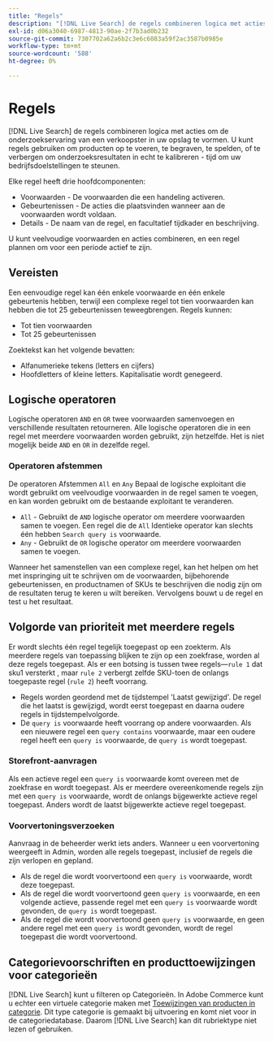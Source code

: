 ```yaml
---
title: "Regels"
description: "[!DNL Live Search] de regels combineren logica met acties om de het winkelen ervaring te vormen."
exl-id: d06a3040-6987-4813-90ae-2f7b3ad0b232
source-git-commit: 7307702a62a6b2c3e6c6083a59f2ac3587b0985e
workflow-type: tm+mt
source-wordcount: '588'
ht-degree: 0%

---
```


# Regels

[!DNL Live Search] de regels combineren logica met acties om de onderzoekservaring van een verkoopster in uw opslag te vormen. U kunt regels gebruiken om producten op te voeren, te begraven, te spelden, of te verbergen om onderzoeksresultaten in echt te kalibreren - tijd om uw bedrijfsdoelstellingen te steunen.

Elke regel heeft drie hoofdcomponenten:

* Voorwaarden - De voorwaarden die een handeling activeren.
* Gebeurtenissen - De acties die plaatsvinden wanneer aan de voorwaarden wordt voldaan.
* Details - De naam van de regel, en facultatief tijdkader en beschrijving.

U kunt veelvoudige voorwaarden en acties combineren, en een regel plannen om voor een periode actief te zijn.

## Vereisten

Een eenvoudige regel kan één enkele voorwaarde en één enkele gebeurtenis hebben, terwijl een complexe regel tot tien voorwaarden kan hebben die tot 25 gebeurtenissen teweegbrengen.
Regels kunnen:

* Tot tien voorwaarden
* Tot 25 gebeurtenissen

Zoektekst kan het volgende bevatten:

* Alfanumerieke tekens (letters en cijfers)
* Hoofdletters of kleine letters. Kapitalisatie wordt genegeerd.

## Logische operatoren

Logische operatoren `AND` en `OR` twee voorwaarden samenvoegen en verschillende resultaten retourneren. Alle logische operatoren die in een regel met meerdere voorwaarden worden gebruikt, zijn hetzelfde. Het is niet mogelijk beide `AND` en `OR` in dezelfde regel.

### Operatoren afstemmen

De operatoren Afstemmen `All` en `Any` Bepaal de logische exploitant die wordt gebruikt om veelvoudige voorwaarden in de regel samen te voegen, en kan worden gebruikt om de bestaande exploitant te veranderen.

* `All` - Gebruikt de `AND` logische operator om meerdere voorwaarden samen te voegen. Een regel die de `All` Identieke operator kan slechts één hebben `Search query is` voorwaarde.
* `Any` - Gebruikt de `OR` logische operator om meerdere voorwaarden samen te voegen.

Wanneer het samenstellen van een complexe regel, kan het helpen om het met inspringing uit te schrijven om de voorwaarden, bijbehorende gebeurtenissen, en productnamen of SKUs te beschrijven die nodig zijn om de resultaten terug te keren u wilt bereiken. Vervolgens bouwt u de regel en test u het resultaat.

## Volgorde van prioriteit met meerdere regels

Er wordt slechts één regel tegelijk toegepast op een zoekterm.
Als meerdere regels van toepassing blijken te zijn op een zoekfrase, worden al deze regels toegepast. Als er een botsing is tussen twee regels—`rule 1` dat sku1 versterkt , maar `rule 2` verbergt zelfde SKU-toen de onlangs toegepaste regel (`rule 2`) heeft voorrang.

* Regels worden geordend met de tijdstempel &#39;Laatst gewijzigd&#39;. De regel die het laatst is gewijzigd, wordt eerst toegepast en daarna oudere regels in tijdstempelvolgorde.
* De `query is` voorwaarde heeft voorrang op andere voorwaarden. Als een nieuwere regel een `query contains` voorwaarde, maar een oudere regel heeft een `query is` voorwaarde, de `query is` wordt toegepast.

### Storefront-aanvragen

Als een actieve regel een `query is` voorwaarde komt overeen met de zoekfrase en wordt toegepast. Als er meerdere overeenkomende regels zijn met een `query is` voorwaarde, wordt de onlangs bijgewerkte actieve regel toegepast.
Anders wordt de laatst bijgewerkte actieve regel toegepast.

### Voorvertoningsverzoeken

Aanvraag in de beheerder werkt iets anders. Wanneer u een voorvertoning weergeeft in Admin, worden alle regels toegepast, inclusief de regels die zijn verlopen en gepland.

* Als de regel die wordt voorvertoond een `query is` voorwaarde, wordt deze toegepast.
* Als de regel die wordt voorvertoond geen `query is` voorwaarde, en een volgende actieve, passende regel met een `query is` voorwaarde wordt gevonden, de `query is` wordt toegepast.
* Als de regel die wordt voorvertoond geen `query is` voorwaarde, en geen andere regel met een `query is` wordt gevonden, wordt de regel toegepast die wordt voorvertoond.

## Categorievoorschriften en producttoewijzingen voor categorieën

[!DNL Live Search] kunt u filteren op Categorieën.
In Adobe Commerce kunt u echter een virtuele categorie maken met [Toewijzingen van producten in categorie](https://experienceleague.adobe.com/docs/commerce-admin/catalog/categories/products-in-category/categories-product-assignments.html). Dit type categorie is gemaakt bij uitvoering en komt niet voor in de categoriedatabase. Daarom [!DNL Live Search] kan dit rubriektype niet lezen of gebruiken.
